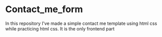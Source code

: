 # Contact_me_form

In this repository I've made a simple contact me template using html css while practicing html css. It is the only frontend part
